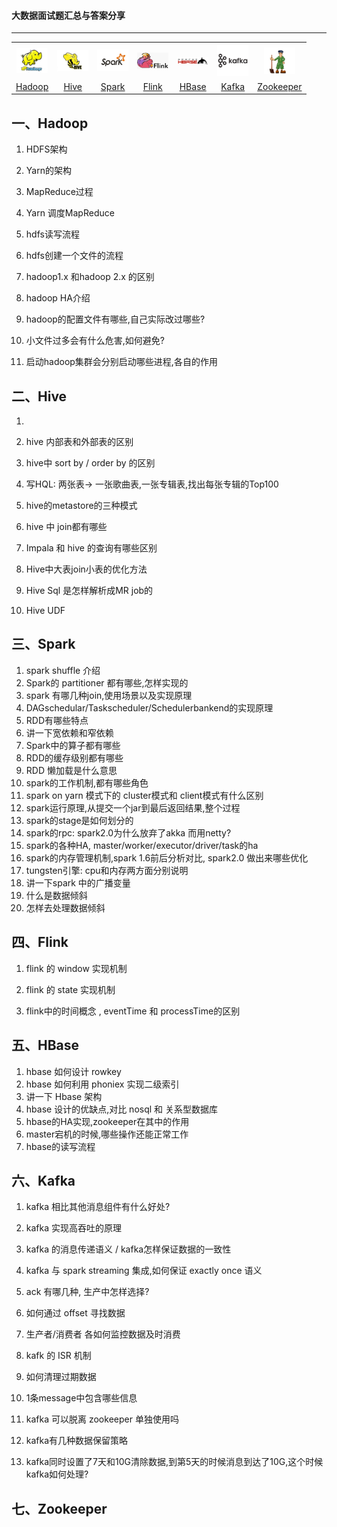#### 大数据面试题汇总与答案分享

------

<table>
    <tr>
     <th><img width="50px" src="./pictures/hadoop.jpg"></th>
     <th><img width="50px" src="./pictures/hive.jpg"></th>
     <th><img width="50px" src="./pictures/spark.jpg"></th>
     <th><img width="50px" src="./pictures/flink.png"></th>
     <th><img width="50px" src="./pictures/hbase.png"></th>
     <th><img width="50px" src="./pictures/kafka.png"></th>
     <th><img width="50px" src="./pictures/zookeeper.jpg"></th>
    </tr>
<tr>
  <td align="center"><a href="#一hadoop">Hadoop</a></td>
  <td align="center"><a href="#二hive">Hive</a></td>
  <td align="center"><a href="#三spark">Spark</a></td>
  <td align="center"><a href="#四flink">Flink</a></td>
  <td align="center"><a href="#五hbase">HBase</a></td>
  <td align="center"><a href="#六kafka">Kafka</a></td>
  <td align="center"><a href="#七zookeeper">Zookeeper</a></td>
</tr>
    </table>


## 一、Hadoop

1. HDFS架构

2. Yarn的架构

3. MapReduce过程

4. Yarn 调度MapReduce

5. hdfs读写流程

6. hdfs创建一个文件的流程

7. hadoop1.x 和hadoop 2.x 的区别

8. hadoop HA介绍

9. hadoop的配置文件有哪些,自己实际改过哪些?

10. 小文件过多会有什么危害,如何避免?

11. 启动hadoop集群会分别启动哪些进程,各自的作用

    

## 二、Hive

1. 

2. hive 内部表和外部表的区别

3. hive中 sort by / order by 的区别

4. 写HQL: 两张表-> 一张歌曲表,一张专辑表,找出每张专辑的Top100

5. hive的metastore的三种模式

6. hive 中 join都有哪些

7. Impala 和 hive 的查询有哪些区别

8. Hive中大表join小表的优化方法

9. Hive Sql 是怎样解析成MR job的

10. Hive UDF

    

## 三、Spark

1. spark shuffle 介绍
2. Spark的 partitioner 都有哪些,怎样实现的
3. spark 有哪几种join,使用场景以及实现原理
4. DAGschedular/Taskscheduler/Schedulerbankend的实现原理
5. RDD有哪些特点
6. 讲一下宽依赖和窄依赖
7. Spark中的算子都有哪些
8. RDD的缓存级别都有哪些
9. RDD 懒加载是什么意思
10. spark的工作机制,都有哪些角色
11. spark on yarn 模式下的 cluster模式和 client模式有什么区别
12. spark运行原理,从提交一个jar到最后返回结果,整个过程
13. spark的stage是如何划分的
14. spark的rpc: spark2.0为什么放弃了akka 而用netty?
15. spark的各种HA,  master/worker/executor/driver/task的ha
16. spark的内存管理机制,spark 1.6前后分析对比, spark2.0 做出来哪些优化
17. tungsten引擎: cpu和内存两方面分别说明
18. 讲一下spark 中的广播变量
19. 什么是数据倾斜
20. 怎样去处理数据倾斜

## 四、Flink

1. flink 的 window 实现机制

2. flink 的 state 实现机制

3. flink中的时间概念 , eventTime 和 processTime的区别

   

## 五、HBase

1. hbase 如何设计 rowkey
2. hbase 如何利用 phoniex 实现二级索引
3. 讲一下 Hbase 架构
4. hbase 设计的优缺点,对比 nosql 和 关系型数据库
5. hbase的HA实现,zookeeper在其中的作用
6. master宕机的时候,哪些操作还能正常工作
7. hbase的读写流程

## 六、Kafka

1. kafka 相比其他消息组件有什么好处?

2. kafka 实现高吞吐的原理

3. kafka 的消息传递语义 / kafka怎样保证数据的一致性

4. kafka 与 spark streaming 集成,如何保证 exactly once 语义

5. ack 有哪几种, 生产中怎样选择?

6. 如何通过 offset 寻找数据

7. 生产者/消费者 各如何监控数据及时消费

8. kafk 的 ISR 机制

9. 如何清理过期数据

10. 1条message中包含哪些信息

11. kafka 可以脱离 zookeeper 单独使用吗

12. kafka有几种数据保留策略

13. kafka同时设置了7天和10G清除数据,到第5天的时候消息到达了10G,这个时候kafka如何处理?

    

## 七、Zookeeper

